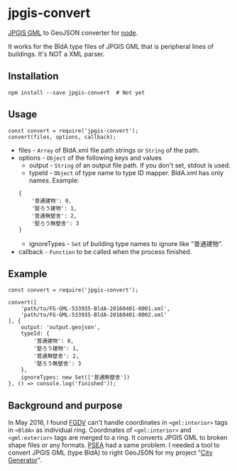 # jpgis-convert

[JPGIS GML](http://fgd.gsi.go.jp/download/) to GeoJSON converter for [node](https://nodejs.org/).

It works for the BldA type files of JPGIS GML that is peripheral lines of buildings. It's NOT a XML parser.

## Installation

```
npm install --save jpgis-convert  # Not yet
```

## Usage

```
const convert = require('jpgis-convert');
convert(files, options, callback);
```

- files - ```Array``` of BldA.xml file path strings or ```String``` of the path.
- options - ```Object``` of the following keys and values
	- output - ```String``` of an output file path. If you don't set, stdout is used.
	- typeId - ```Object``` of type name to type ID mapper. BldA.xml has only names. Example:
	```
	{
		'普通建物': 0,
		'堅ろう建物': 1,
		'普通無壁舎': 2,
		'堅ろう無壁舎': 3
	}
	```
	- ignoreTypes - ```Set``` of building type names to ignore like "普通建物".
- callback - ```Function``` to be called when the process finished.

## Example

```
const convert = require('jpgis-convert');

convert([
	'path/to/FG-GML-533935-BldA-20160401-0001.xml',
	'path/to/FG-GML-533935-BldA-20160401-0002.xml'
], {
	output: 'output.geojson',
	typeId: {
		'普通建物': 0,
		'堅ろう建物': 1,
		'普通無壁舎': 2,
		'堅ろう無壁舎': 3
	},
	ignoreTypes: new Set(['普通無壁舎'])
}, () => console.log('finished'));
```

## Background and purpose

In May 2016, I found [FGDV](http://fgd.gsi.go.jp/download/menu.php) can't handle coordinates in ```<gml:interior>``` tags in ```<BldA>``` as individual ring. Coordinates of ```<gml:interior>``` and ```<gml:exterior>``` tags are merged to a ring. It converts JPGIS GML to broken shape files or any formats. [PSEA](http://psgsv2.gsi.go.jp/koukyou/public/sien/pindex.html) had a same problem. I needed a tool to convert JPGIS GML (type BldA) to right GeoJSON for my project "[City Generator](https://github.com/knt5/city-generator)".
